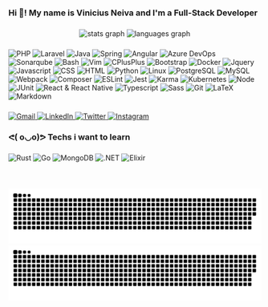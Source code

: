 <h3 align="left">Hi 👋! My name is Vinicius Neiva and I'm a Full-Stack Developer</h3>

###

<div align="center">
  <img src="https://github-readme-stats.vercel.app/api?hide_title=false&hide_rank=false&show_icons=true&include_all_commits=true&count_private=true&disable_animations=false&theme=dracula&locale=pt-br&hide_border=false&username=viniciustneiva" height="150" alt="stats graph"  />
  <img src="https://github-readme-stats.vercel.app/api/top-langs?locale=en&hide_title=false&layout=compact&card_width=320&langs_count=5&theme=dracula&hide_border=false&username=viniciustneiva" height="150" alt="languages graph"  />
</div>

###

<div align="left">
  <img src="https://cdn.jsdelivr.net/gh/devicons/devicon/icons/php/php-plain.svg" height="30" width="42" alt="PHP" title="PHP"  />
  <img src="https://cdn.jsdelivr.net/gh/devicons/devicon/icons/laravel/laravel-plain-wordmark.svg" height="30" width="42" alt="Laravel" title="Laravel"  />
  <img src="https://cdn.jsdelivr.net/gh/devicons/devicon/icons/java/java-original-wordmark.svg" height="30" width="42" alt="Java" title="Java"  />
  <img src="https://cdn.jsdelivr.net/gh/devicons/devicon/icons/spring/spring-original.svg" height="30" width="42" alt="Spring" title="Spring"  />
  <img src="https://cdn.jsdelivr.net/gh/devicons/devicon/icons/angularjs/angularjs-plain.svg"  height="30" width="42" alt="Angular" title="Angular" />
  <img src="https://cdn.jsdelivr.net/gh/devicons/devicon/icons/azure/azure-original.svg"  height="30" width="42" alt="Azure DevOps" title="Azure DevOps"  />
  <img src="https://cdn.worldvectorlogo.com/logos/sonarqube-1.svg" height="30" width="42" alt="Sonarqube" alt="Sonarqube" title="Sonarqube"/>
  <img src="https://cdn.jsdelivr.net/gh/devicons/devicon/icons/bash/bash-original.svg"  height="30" width="42" alt="Bash" title="Bash" />
  <img src="https://cdn.jsdelivr.net/gh/devicons/devicon/icons/vim/vim-original.svg" height="30" width="42" alt="Vim" title="Vim"  />
  <img src="https://cdn.jsdelivr.net/gh/devicons/devicon/icons/cplusplus/cplusplus-plain.svg" height="30" width="42" alt="CPlusPlus" title="C++"  />
  <img src="https://cdn.jsdelivr.net/gh/devicons/devicon/icons/bootstrap/bootstrap-plain.svg" height="30" width="42" alt="Bootstrap" title="Bootstrap"  />
  <img src="https://cdn.jsdelivr.net/gh/devicons/devicon/icons/docker/docker-plain-wordmark.svg" height="30" width="42" alt="Docker"  title="Docker"  />
  <img src="https://cdn.jsdelivr.net/gh/devicons/devicon/icons/jquery/jquery-plain-wordmark.svg" height="30" width="42" alt="Jquery" title="Jquery"  />
  <img src="https://cdn.jsdelivr.net/gh/devicons/devicon/icons/javascript/javascript-plain.svg" height="30" width="42" alt="Javascript" title="Javascript" />
  <img src="https://cdn.jsdelivr.net/gh/devicons/devicon/icons/css3/css3-plain-wordmark.svg" height="30" width="42" alt="CSS" title="CSS" />
  <img src="https://cdn.jsdelivr.net/gh/devicons/devicon/icons/html5/html5-plain-wordmark.svg" height="30" width="42" alt="HTML" title="HTML" />
  <img src="https://cdn.jsdelivr.net/gh/devicons/devicon/icons/python/python-original-wordmark.svg" height="30" width="42" alt="Python" title="Python"  />
  <img src="https://cdn.jsdelivr.net/gh/devicons/devicon/icons/linux/linux-original.svg" height="30" width="42" alt="Linux" title="Linux"  />
  <img src="https://cdn.jsdelivr.net/gh/devicons/devicon/icons/postgresql/postgresql-plain-wordmark.svg" height="30" width="42" alt="PostgreSQL"  title="PostgreSQL" />
  <img src="https://cdn.jsdelivr.net/gh/devicons/devicon/icons/mysql/mysql-original.svg" height="30" width="42" alt="MySQL" title="MySQL"  />
  <img src="https://cdn.jsdelivr.net/gh/devicons/devicon/icons/webpack/webpack-original.svg" height="30" width="42" alt="Webpack" title="Webpack"  />
  <img src="https://cdn.jsdelivr.net/gh/devicons/devicon/icons/composer/composer-original.svg"  height="30" width="42" alt="Composer" title="Composer" />
  <img src="https://cdn.jsdelivr.net/gh/devicons/devicon/icons/eslint/eslint-original.svg"  height="30" width="42" alt="ESLint" title="ESLint"  />
  <img src="https://cdn.jsdelivr.net/gh/devicons/devicon/icons/jest/jest-plain.svg"  height="30" width="42" alt="Jest" title="Jest"  />
  <img src="https://cdn.jsdelivr.net/gh/devicons/devicon/icons/karma/karma-original.svg"  height="30" width="42" alt="Karma" title="Karma"  />
  <img src="https://cdn.jsdelivr.net/gh/devicons/devicon/icons/kubernetes/kubernetes-plain.svg"  height="30" width="42" alt="Kubernetes" title="Kubernetes"  />
  <img src="https://cdn.jsdelivr.net/gh/devicons/devicon/icons/nodejs/nodejs-original-wordmark.svg"  height="30" width="42" alt="Node" title="Node"  />
  <img src="https://camo.githubusercontent.com/abbaedce4b226ea68b0fd43521472b0b146d5ed57956116f69752f43e7ddd7d8/68747470733a2f2f6a756e69742e6f72672f6a756e6974352f6173736574732f696d672f6a756e6974352d6c6f676f2e706e67"  height="30" width="42" alt="JUnit" title="JUnit" />
  <img src="https://cdn.jsdelivr.net/gh/devicons/devicon/icons/react/react-original.svg" height="30" width="42" alt="React & React Native" title="React & React Native" />
  <img src="https://cdn.jsdelivr.net/gh/devicons/devicon/icons/typescript/typescript-plain.svg"  height="30" width="42" alt="Typescript" title="Typescript"  />
  <img src="https://cdn.jsdelivr.net/gh/devicons/devicon/icons/sass/sass-original.svg"  height="30" width="42" alt="Sass" title="Sass" />
  <img src="https://cdn.jsdelivr.net/gh/devicons/devicon/icons/git/git-original.svg"  height="30" width="42" alt="Git" title="Git"  />
  <img src="https://cdn.jsdelivr.net/gh/devicons/devicon/icons/latex/latex-original.svg"  height="30" width="42" alt="LaTeX" title="LaTeX"  />
  <img src="https://cdn.jsdelivr.net/gh/devicons/devicon/icons/markdown/markdown-original.svg" height="30" width="42" alt="Markdown" title="Markdown"  />
      
</div>

###

<div align="left">
  <a href="mailto:viniciustneiva@gmail.com" target="_blank">
    <img src="https://img.shields.io/static/v1?message=Gmail&logo=gmail&label=&color=D14836&logoColor=white&labelColor=&style=for-the-badge" height="35" alt="Gmail" title="Gmail"  />
  </a>
  <a href="https://br.linkedin.com/in/vinicius-teixeira-neiva" target="_blank">
    <img src="https://img.shields.io/static/v1?message=LinkedIn&logo=linkedin&label=&color=0077B5&logoColor=white&labelColor=&style=for-the-badge" height="35" alt="LinkedIn" title="LinkedIn"  />
  </a>
  <a href="https://twitter.com/viniciusneiv_" target="_blank">
    <img src="https://img.shields.io/static/v1?message=Twitter&logo=twitter&label=&color=1DA1F2&logoColor=white&labelColor=&style=for-the-badge" height="35" alt="Twitter" title="Twitter"  />
  </a>
  <a href="https://www.instagram.com/viniciusneiv_/" target="_blank">
    <img src="https://img.shields.io/static/v1?message=Instagram&logo=instagram&label=&color=E4405F&logoColor=white&labelColor=&style=for-the-badge" height="35" alt="Instagram" title="Instagram"  />
  </a>
</div>

###

<h3 align="left">ᕙ( o◡o)ᕗ Techs i want to learn</h3>

###

<div align="left">
  <img src="https://cdn.jsdelivr.net/gh/devicons/devicon/icons/rust/rust-plain.svg" height="30" width="42" alt="Rust" title="Rust" />
  <img src="https://cdn.jsdelivr.net/gh/devicons/devicon/icons/go/go-original-wordmark.svg" height="30" width="42" alt="Go" title="Go"  />
  <img src="https://cdn.jsdelivr.net/gh/devicons/devicon/icons/mongodb/mongodb-plain-wordmark.svg" height="30" width="42" alt="MongoDB" title="MongoDB"  />
  <img src="https://cdn.jsdelivr.net/gh/devicons/devicon/icons/dotnetcore/dotnetcore-original.svg" height="30" width="42" alt=".NET" title=".NET"  />
  <img src="https://cdn.jsdelivr.net/gh/devicons/devicon/icons/elixir/elixir-original.svg" height="30" width="42" alt="Elixir" title="Elixir" />
</div>

###

<br clear="both">

![github contribution grid snake animation](https://raw.githubusercontent.com/viniciustneiva/viniciustneiva/output/github-contribution-grid-snake-dark.svg#gh-dark-mode-only)![github contribution grid snake animation](https://raw.githubusercontent.com/viniciustneiva/viniciustneiva/output/github-contribution-grid-snake.svg#gh-light-mode-only)
###
